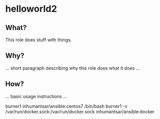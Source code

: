 # helloworld2

## What?

This role does stuff with things.

## Why?

... short paragraph describing why this role does what it does ...

## How?

... basic usage instructions ...

burner1 inhumantsar/ansible:centos7 /bin/bash
burner1 -v /var/run/docker.sock:/var/run/docker.sock inhumantsar/ansible:docker
